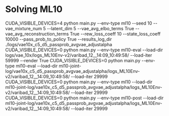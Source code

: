 # Solving ML10

CUDA_VISIBLE_DEVICES=4 python main.py --env-type ml10 --seed 10 --vae_mixture_num 5 --latent_dim 5 --vae_avg_elbo_terms True --vae_avg_reconstruction_terms True  --rew_loss_coeff 10 --state_loss_coeff 10000 --pass_prob_to_policy True --results_log_dir ./logs/vae10x_c5_d5_passprob_avgvae_adjustalpha
CUDA_VISIBLE_DEVICES=0 python main.py --env-type ml10-eval --load-dir logs/vae_10x/logs_ML10Env-v2/varibad_12__14:09_10:49:58/ --load-iter 59999 --render True
CUDA_VISIBLE_DEVICES=0 python main.py --env-type ml10-eval --load-dir ml10-joint-log/vae10x_c5_d5_passprob_avgvae_adjustalpha/logs_ML10Env-v2/varibad_12__14:09_10:49:58/ --load-iter 29999
CUDA_VISIBLE_DEVICES=0 python main.py --env-type ml10 --load-dir ml10-joint-log/vae10x_c5_d5_passprob_avgvae_adjustalpha/logs_ML10Env-v2/varibad_12__14:09_10:49:58/ --load-iter 29999
CUDA_VISIBLE_DEVICES=0 python main.py --env-type ml10-post --load-dir ml10-joint-log/vae10x_c5_d5_passprob_avgvae_adjustalpha/logs_ML10Env-v2/varibad_12__14:09_10:49:58/ --load-iter 29999
